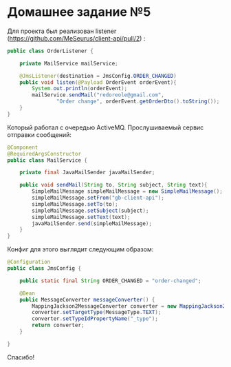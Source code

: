# Домашнее задание №5

Для проекта был реализован listener (https://github.com/MeSeurus/client-api/pull/2) :
```java
public class OrderListener {

    private MailService mailService;

    @JmsListener(destination = JmsConfig.ORDER_CHANGED)
    public void listen(@Payload OrderEvent orderEvent){
        System.out.println(orderEvent);
        mailService.sendMail("redoreole@gmail.com",
                "Order change", orderEvent.getOrderDto().toString());
    }
}
```
Который работал с очередью ActiveMQ. Прослушиваемый сервис отправки сообщений:

```java
@Component
@RequiredArgsConstructor
public class MailService {

    private final JavaMailSender javaMailSender;

    public void sendMail(String to, String subject, String text){
        SimpleMailMessage simpleMailMessage = new SimpleMailMessage();
        simpleMailMessage.setFrom("gb-client-api");
        simpleMailMessage.setTo(to);
        simpleMailMessage.setSubject(subject);
        simpleMailMessage.setText(text);
        javaMailSender.send(simpleMailMessage);
    }
}
```

Конфиг для этого выглядит следующим образом:

```java
@Configuration
public class JmsConfig {

    public static final String ORDER_CHANGED = "order-changed";

    @Bean
    public MessageConverter messageConverter() {
        MappingJackson2MessageConverter converter = new MappingJackson2MessageConverter();
        converter.setTargetType(MessageType.TEXT);
        converter.setTypeIdPropertyName("_type");
        return converter;
    }

}
```

Спасибо!